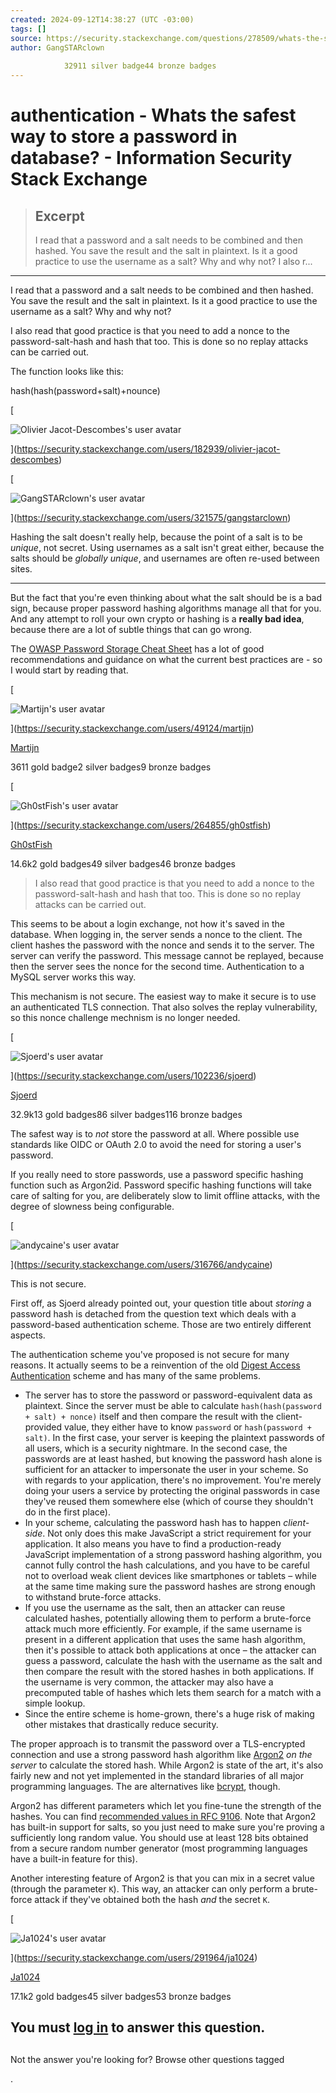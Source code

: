```yaml
---
created: 2024-09-12T14:38:27 (UTC -03:00)
tags: []
source: https://security.stackexchange.com/questions/278509/whats-the-safest-way-to-store-a-password-in-database
author: GangSTARclown
        
            32911 silver badge44 bronze badges
---
```


# authentication - Whats the safest way to store a password in database? - Information Security Stack Exchange

> ## Excerpt
> I read that a password and a salt needs to be combined and then hashed. You save the result and the salt in plaintext. Is it a good practice to use the username as a salt? Why and why not?
I also r...

---
I read that a password and a salt needs to be combined and then hashed. You save the result and the salt in plaintext. Is it a good practice to use the username as a salt? Why and why not?

I also read that good practice is that you need to add a nonce to the password-salt-hash and hash that too. This is done so no replay attacks can be carried out.

The function looks like this:

hash(hash(password+salt)+nounce)

[

![Olivier Jacot-Descombes's user avatar](https://www.gravatar.com/avatar/123d02be3a4fb6074b72b7e28bc05bad?s=64&d=identicon&r=PG)

](https://security.stackexchange.com/users/182939/olivier-jacot-descombes)

[

![GangSTARclown's user avatar](https://www.gravatar.com/avatar/2b24e50de0a12f83c91828416d7581ff?s=64&d=identicon&r=PG&f=y&so-version=2)

](https://security.stackexchange.com/users/321575/gangstarclown)

Hashing the salt doesn't really help, because the point of a salt is to be _unique_, not secret. Using usernames as a salt isn't great either, because the salts should be _globally unique_, and usernames are often re-used between sites.

___

But the fact that you're even thinking about what the salt should be is a bad sign, because proper password hashing algorithms manage all that for you. And any attempt to roll your own crypto or hashing is a **really bad idea**, because there are a lot of subtle things that can go wrong.

The [OWASP Password Storage Cheat Sheet](https://cheatsheetseries.owasp.org/cheatsheets/Password_Storage_Cheat_Sheet.html) has a lot of good recommendations and guidance on what the current best practices are - so I would start by reading that.

[

![Martijn's user avatar](https://i.sstatic.net/Wmix3.png?s=64)

](https://security.stackexchange.com/users/49124/martijn)

[Martijn](https://security.stackexchange.com/users/49124/martijn)

3611 gold badge2 silver badges9 bronze badges

[

![Gh0stFish's user avatar](https://www.gravatar.com/avatar/a4a29ba46f78d1267cb410e8da5d267d?s=64&d=identicon&r=PG&f=y&so-version=2)

](https://security.stackexchange.com/users/264855/gh0stfish)

[Gh0stFish](https://security.stackexchange.com/users/264855/gh0stfish)

14.6k2 gold badges49 silver badges46 bronze badges

> I also read that good practice is that you need to add a nonce to the password-salt-hash and hash that too. This is done so no replay attacks can be carried out.

This seems to be about a login exchange, not how it's saved in the database. When logging in, the server sends a nonce to the client. The client hashes the password with the nonce and sends it to the server. The server can verify the password. This message cannot be replayed, because then the server sees the nonce for the second time. Authentication to a MySQL server works this way.

This mechanism is not secure. The easiest way to make it secure is to use an authenticated TLS connection. That also solves the replay vulnerability, so this nonce challenge mechnism is no longer needed.

[

![Sjoerd's user avatar](https://www.gravatar.com/avatar/bd5fd2236e22eac8e2cbc8eb2c81ea52?s=64&d=identicon&r=PG)

](https://security.stackexchange.com/users/102236/sjoerd)

[Sjoerd](https://security.stackexchange.com/users/102236/sjoerd)

32.9k13 gold badges86 silver badges116 bronze badges

The safest way is to _not_ store the password at all. Where possible use standards like OIDC or OAuth 2.0 to avoid the need for storing a user's password.

If you really need to store passwords, use a password specific hashing function such as Argon2id. Password specific hashing functions will take care of salting for you, are deliberately slow to limit offline attacks, with the degree of slowness being configurable.

[

![andycaine's user avatar](https://i.sstatic.net/Z8IMRKmS.jpg?s=64)

](https://security.stackexchange.com/users/316766/andycaine)

This is not secure.

First off, as Sjoerd already pointed out, your question title about _storing_ a password hash is detached from the question text which deals with a password-based authentication scheme. Those are two entirely different aspects.

The authentication scheme you've proposed is not secure for many reasons. It actually seems to be a reinvention of the old [Digest Access Authentication](https://en.wikipedia.org/wiki/Digest_access_authentication) scheme and has many of the same problems.

-   The server has to store the password or password-equivalent data as plaintext. Since the server must be able to calculate `hash(hash(password + salt) + nonce)` itself and then compare the result with the client-provided value, they either have to know `password` or `hash(password + salt)`. In the first case, your server is keeping the plaintext passwords of all users, which is a security nightmare. In the second case, the passwords are at least hashed, but knowing the password hash alone is sufficient for an attacker to impersonate the user in your scheme. So with regards to your application, there's no improvement. You're merely doing your users a service by protecting the original passwords in case they've reused them somewhere else (which of course they shouldn't do in the first place).
-   In your scheme, calculating the password hash has to happen _client-side_. Not only does this make JavaScript a strict requirement for your application. It also means you have to find a production-ready JavaScript implementation of a strong password hashing algorithm, you cannot fully control the hash calculations, and you have to be careful not to overload weak client devices like smartphones or tablets – while at the same time making sure the password hashes are strong enough to withstand brute-force attacks.
-   If you use the username as the salt, then an attacker can reuse calculated hashes, potentially allowing them to perform a brute-force attack much more efficiently. For example, if the same username is present in a different application that uses the same hash algorithm, then it's possible to attack both applications at once – the attacker can guess a password, calculate the hash with the username as the salt and then compare the result with the stored hashes in both applications. If the username is very common, the attacker may also have a precomputed table of hashes which lets them search for a match with a simple lookup.
-   Since the entire scheme is home-grown, there's a huge risk of making other mistakes that drastically reduce security.

The proper approach is to transmit the password over a TLS-encrypted connection and use a strong password hash algorithm like [Argon2](https://www.password-hashing.net/#argon2) _on the server_ to calculate the stored hash. While Argon2 is state of the art, it's also fairly new and not yet implemented in the standard libraries of all major programming languages. The are alternatives like [bcrypt](https://en.wikipedia.org/wiki/Bcrypt), though.

Argon2 has different parameters which let you fine-tune the strength of the hashes. You can find [recommended values in RFC 9106](https://www.rfc-editor.org/rfc/rfc9106.html#name-parameter-choice). Note that Argon2 has built-in support for salts, so you just need to make sure you're proving a sufficiently long random value. You should use at least 128 bits obtained from a secure random number generator (most programming languages have a built-in feature for this).

Another interesting feature of Argon2 is that you can mix in a secret value (through the parameter `K`). This way, an attacker can only perform a brute-force attack if they've obtained both the hash _and_ the secret `K`.

[

![Ja1024's user avatar](https://i.sstatic.net/RJ0EI.jpg?s=64)

](https://security.stackexchange.com/users/291964/ja1024)

[Ja1024](https://security.stackexchange.com/users/291964/ja1024)

17.1k2 gold badges45 silver badges53 bronze badges

## You must [log in](https://security.stackexchange.com/users/login?ssrc=question_page&returnurl=https%3a%2f%2fsecurity.stackexchange.com%2fquestions%2f278509) to answer this question.

## 

Not the answer you're looking for? Browse other questions tagged

.
